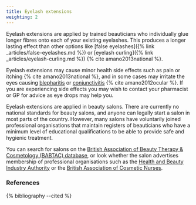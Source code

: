 ```yaml
---
title: Eyelash extensions
weighting: 2
---
```


Eyelash extensions are applied by trained beauticians who individually glue longer fibres onto each of your existing eyelashes. This produces a longer lasting effect than other options like [false eyelashes]({% link _articles/false-eyelashes.md %}) or [eyelash curling]({% link _articles/eyelash-curling.md %}) {% cite amano2013national %}.

Eyelash extensions may cause minor health side effects such as pain or itching {% cite amano2013national %}, and in some cases may irritate the eyes causing [blepharitis](http://www.nhs.uk/Conditions/Blepharitis/Pages/Introduction.aspx) or [conjunctivitis](http://www.nhs.uk/Conditions/Conjunctivitis-infective/Pages/Introduction.aspx) {% cite amano2012ocular %}. If you are experiencing side effects you may wish to contact your pharmacist or GP for advice as eye drops may help you.

Eyelash extensions are applied in beauty salons. There are currently no national standards for beauty salons, and anyone can legally start a salon in most parts of the country. However, many salons have voluntarily joined professional organisations that maintain registers of beauticians who have a minimum level of educational qualifications to be able to provide safe and hygienic treatment. 

You can search for salons on the [British Association of Beauty Therapy & Cosmetology (BABTAC) database](https://www.babtac.com/salons), or look whether the salon advertises membership of professional organisations such as the [Health and Beauty Industry Authority](https://www.habia.org/) or the [British Association of Cosmetic Nurses](https://www.bacn.org.uk/).

### References

{% bibliography --cited %}
